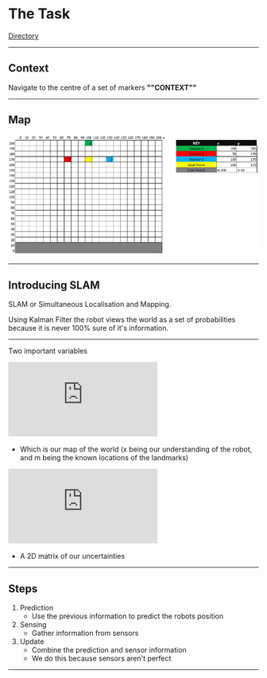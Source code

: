 # The Task

[Directory](Directory.md)

---

## Context
Navigate to the centre of a set of markers
**""CONTEXT""**

---

## Map

![Pasted image 20210921024101](Attachments/Pasted%20image%2020210921024101.png)

---

## Introducing SLAM

SLAM or Simultaneous Localisation and Mapping.

Using Kalman Filter the robot views the world as a set of probabilities because it is never 100% sure of it's information.

---

Two important variables

![Mu](https://latex.codecogs.com/svg.latex?%5Cmu%20%3D%20%5Cbegin%7Bbmatrix%7Dx%5C%5Cm%5Cend%7Bbmatrix%7D)

 - Which is our map of the world (x being our understanding of the robot, and m being the known locations of the landmarks)

![Sigma](https://latex.codecogs.com/svg.latex?%5CSigma%20%3D%20%5Cbegin%7Bbmatrix%7D...%5C%5C...%5Cend%7Bbmatrix%7D)

- A 2D matrix of our uncertainties

---

## Steps

1.  Prediction
	- Use the previous information to predict the robots position
2.  Sensing
	- Gather information from sensors
3.  Update
	- Combine the prediction and sensor information
	- We do this because sensors aren't perfect

---